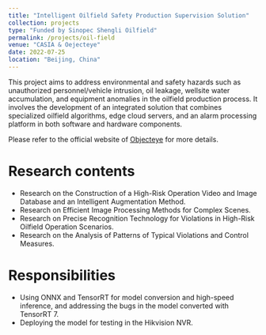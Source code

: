 ```yaml
---
title: "Intelligent Oilfield Safety Production Supervision Solution"
collection: projects
type: "Funded by Sinopec Shengli Oilfield"
permalink: /projects/oil-field
venue: "CASIA & Oejecteye"
date: 2022-07-25
location: "Beijing, China"
---
```


This project aims to address environmental and safety hazards such as unauthorized personnel/vehicle intrusion, oil leakage, wellsite water accumulation, and equipment anomalies in the oilfield production process. It involves the development of an integrated solution that combines specialized oilfield algorithms, edge cloud servers, and an alarm processing platform in both software and hardware components.

Please refer to the official website of [Objecteye](http://objecteye.com/#/solveParking?id=71&hash=1697960422794) for more details.

Research contents
======
* Research on the Construction of a High-Risk Operation Video and Image Database and an Intelligent Augmentation Method.
* Research on Efficient Image Processing Methods for Complex Scenes.
* Research on Precise Recognition Technology for Violations in High-Risk Oilfield Operation Scenarios.
* Research on the Analysis of Patterns of Typical Violations and Control Measures.

Responsibilities
======
* Using ONNX and TensorRT for model conversion and high-speed inference, and addressing the bugs in the model converted with TensorRT 7. 
* Deploying the model for testing in the Hikvision NVR.
